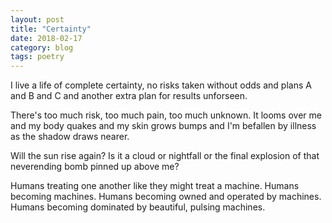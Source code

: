 ```yaml
---
layout: post
title: "Certainty"
date: 2018-02-17
category: blog
tags: poetry
---
```


I live a life of complete certainty,
no risks taken without odds
and plans A and B and C
and another extra plan for
results unforseen.

There's too much risk,
too much pain, too much
unknown. It looms over me
and my body quakes and
my skin grows bumps and
I'm befallen by illness as
the shadow draws nearer.

Will the sun rise again?
Is it a cloud or nightfall
or the final explosion
of that neverending bomb
pinned up above me?

Humans treating one another
like they might treat a machine.
Humans becoming machines.
Humans becoming owned
and operated by machines.
Humans becoming dominated
by beautiful, pulsing machines.